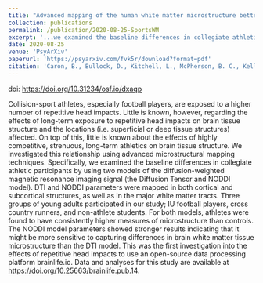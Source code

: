 ```yaml
---
title: "Advanced mapping of the human white matter microstructure better separates elite sports participation"
collection: publications
permalink: /publication/2020-08-25-SportsWM
excerpt: '...we examined the baseline differences in collegiate athletic participants by using two models of the diffusion-weighted magnetic resonance imaging signal (the Diffusion Tensor and NODDI model)... For both models, athletes were found to have consistently higher measures of microstructure than controls.'
date: 2020-08-25
venue: 'PsyArXiv'
paperurl: 'https://psyarxiv.com/fvk5r/download?format=pdf'
citation: 'Caron, B., Bullock, D., Kitchell, L., McPherson, B. C., Kellar, D. A., Cheng, H., ... & Pestilli, F. (2020). Advanced mapping of the human white matter microstructure better separates elite sports participation. <i>PsyArXiv</i>.'
---
```

doi: https://doi.org/10.31234/osf.io/dxaqp

Collision-sport athletes, especially football players, are exposed to a higher number of repetitive head impacts. Little is known, however, regarding the effects of long-term exposure to repetitive head impacts on brain tissue structure and the locations (i.e. superficial or deep tissue structures) affected. On top of this, little is known about the effects of highly competitive, strenuous, long-term athletics on brain tissue structure. We investigated this relationship using advanced microstructural mapping techniques. Specifically, we examined the baseline differences in collegiate athletic participants by using two models of the diffusion-weighted magnetic resonance imaging signal (the Diffusion Tensor and NODDI model). DTI and NODDI parameters were mapped in both cortical and subcortical structures, as well as in the major white matter tracts. Three groups of young adults participated in our study; IU football players, cross country runners, and non-athlete students. For both models, athletes were found to have consistently higher measures of microstructure than controls. The NODDI model parameters showed stronger results indicating that it might be more sensitive to capturing differences in brain white matter tissue microstructure than the DTI model. This was the first investigation into the effects of repetitive head impacts to use an open-source data processing platform brainlife.io. Data and analyses for this study are available at https://doi.org/10.25663/brainlife.pub.14.


